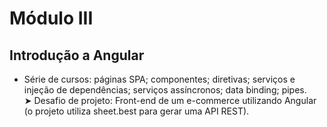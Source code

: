 # Módulo III

## Introdução a Angular   

- Série de cursos: páginas SPA; componentes; diretivas; serviços e injeção de dependências; serviços assíncronos; data binding; pipes.<br>
    ➤ Desafio de projeto: Front-end de um e-commerce utilizando Angular (o projeto utiliza sheet.best para gerar uma API REST).

